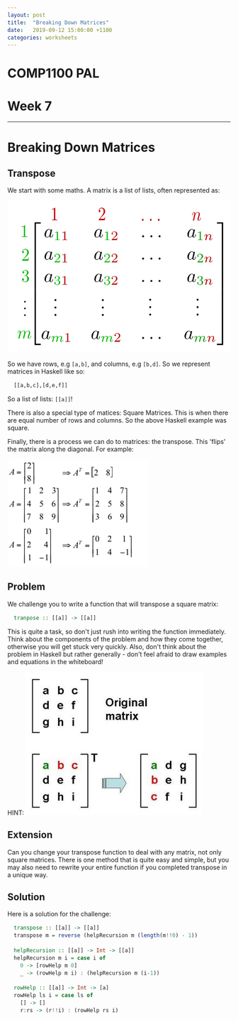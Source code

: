 ```yaml
---
layout: post
title:  "Breaking Down Matrices"
date:   2019-09-12 15:00:00 +1100
categories: worksheets
---
```


# COMP1100 PAL
# Week 7

------

# Breaking Down Matrices

## Transpose
We start with some maths. A matrix is a list of lists, often represented as:

![Matrix](../img/PAL1100-Matrix.png)

So we have rows, e.g ```[a,b]```, and columns, e.g ```[b,d]```. So we represent matrices in Haskell like so:
```haskell
  [[a,b,c],[d,e,f]]
```
So a list of lists: ```[[a]]```!

There is also a special type of matices: Square Matrices. This is when there are equal number of rows and columns. So the above Haskell example was square.

Finally, there is a process we can do to matrices: the transpose. This 'flips' the matrix along the diagonal. For example:

![Transpose](../img/PAL1100-Transpose.png)

## Problem
We challenge you to write a function that will transpose a square matrix:
```haskell
  tranpose :: [[a]] -> [[a]]
```
This is quite a task, so don't just rush into writing the function immediately. Think about the components of the problem and how they come together, otherwise you will get stuck very quickly. Also, don't think about the problem in Haskell but rather generally - don't feel afraid to draw examples and equations in the whiteboard!

HINT:
![Hint](../img/PAL1100-Hint.jpg)


## Extension
Can you change your transpose function to deal with any matrix, not only square matrices. There is one method that is quite easy and simple, but you may also need to rewrite your entire function if you completed transpose in a unique way.

## Solution
Here is a solution for the challenge:
```haskell
  transpose :: [[a]] -> [[a]]
  transpose m = reverse (helpRecursion m (length(m!!0) - 1))
  
  helpRecursion :: [[a]] -> Int -> [[a]]
  helpRecursion m i = case i of
    0 -> [rowHelp m 0]
    _ -> (rowHelp m i) : (helpRecursion m (i-1))
  
  rowHelp :: [[a]] -> Int -> [a]
  rowHelp ls i = case ls of
    [] -> []
    r:rs -> (r!!i) : (rowHelp rs i)
```

